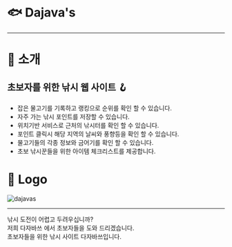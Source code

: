 # 🐟 Dajava's
---

# 🐠 소개
## 초보자를 위한 낚시 웹 사이트 🪝 
- 잡은 물고기를 기록하고 랭킹으로 순위를 확인 할 수 있습니다.
- 자주 가는 낚시 포인트를 저장할 수 있습니다.
- 위치기반 서비스로 근처의 낚시터를 확인 할 수 있습니다.
- 포인트 클릭시 해당 지역의 날씨와 풍향등을 확인 할 수 있습니다.
- 물고기들의 각종 정보와 금어기를 확인 할 수 있습니다.
- 초보 낚시꾼들을 위한 아이템 체크리스트를 제공합니다.

# 🐡 Logo
![dajavas](https://user-images.githubusercontent.com/89240523/153344272-840a6819-387d-4218-a8ba-91e848bb46d0.png)

---

낚시 도전이 어렵고 두려우십니까?<br>
저희 다자바쓰 에서 초보자들을 도와 드리겠습니다.<br>
초보자들을 위한 낚시 사이트 다자바쓰입니다.
